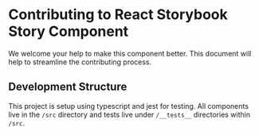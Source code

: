 # Contributing to React Storybook Story Component

We welcome your help to make this component better. This document will help to streamline the contributing process.

## Development Structure

This project is setup using typescript and jest for testing. All components live in the `/src` directory and tests live under `/__tests__` directories within `/src`.
